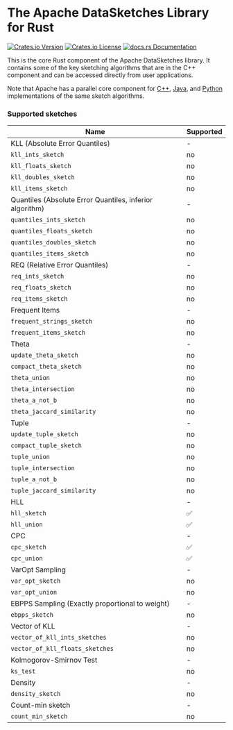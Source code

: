 # The Apache DataSketches Library for Rust

[<img src="https://img.shields.io/crates/v/datasketches" alt="Crates.io Version" />](https://crates.io/crates/datasketches)
[<img src="https://img.shields.io/crates/l/datasketches" alt="Crates.io License" />](https://crates.io/crates/datasketches)
[<img src="https://img.shields.io/docsrs/datasketches" alt="docs.rs Documentation" />](https://docs.rs/datasketches/latest/datasketches/)

This is the core Rust component of the Apache DataSketches library. It contains some of the key sketching algorithms that are in the C++ component and can be accessed directly from user applications.

Note that Apache has a parallel core component for [C++](https://github.com/apache/datasketches-cpp), [Java](https://github.com/apache/datasketches-java), and [Python](https://github.com/apache/datasketches-python) implementations of the same sketch algorithms.

### Supported sketches

| Name                                                     | Supported |
| -------------------------------------------------------- | --------- |
| KLL (Absolute Error Quantiles)                           | -         |
| `kll_ints_sketch`                                        | no        |
| `kll_floats_sketch`                                      | no        |
| `kll_doubles_sketch`                                     | no        |
| `kll_items_sketch`                                       | no        |
| Quantiles (Absolute Error Quantiles, inferior algorithm) | -         |
| `quantiles_ints_sketch`                                  | no        |
| `quantiles_floats_sketch`                                | no        |
| `quantiles_doubles_sketch`                               | no        |
| `quantiles_items_sketch`                                 | no        |
| REQ (Relative Error Quantiles)                           | -         |
| `req_ints_sketch`                                        | no        |
| `req_floats_sketch`                                      | no        |
| `req_items_sketch`                                       | no        |
| Frequent Items                                           | -         |
| `frequent_strings_sketch`                                | no        |
| `frequent_items_sketch`                                  | no        |
| Theta                                                    | -         |
| `update_theta_sketch`                                    | no        |
| `compact_theta_sketch`                                   | no        |
| `theta_union`                                            | no        |
| `theta_intersection`                                     | no        |
| `theta_a_not_b`                                          | no        |
| `theta_jaccard_similarity`                               | no        |
| Tuple                                                    | -         |
| `update_tuple_sketch`                                    | no        |
| `compact_tuple_sketch`                                   | no        |
| `tuple_union`                                            | no        |
| `tuple_intersection`                                     | no        |
| `tuple_a_not_b`                                          | no        |
| `tuple_jaccard_similarity`                               | no        |
| HLL                                                      | -         |
| `hll_sketch`                                             | ✅         |
| `hll_union`                                              | ✅         |
| CPC                                                      | -         |
| `cpc_sketch`                                             | ✅         |
| `cpc_union`                                              | ✅         |
| VarOpt Sampling                                          | -         |
| `var_opt_sketch`                                         | no        |
| `var_opt_union`                                          | no        |
| EBPPS Sampling (Exactly proportional to weight)          | -         |
| `ebpps_sketch`                                           | no        |
| Vector of KLL                                            | -         |
| `vector_of_kll_ints_sketches`                            | no        |
| `vector_of_kll_floats_sketches`                          | no        |
| Kolmogorov-Smirnov Test                                  | -         |
| `ks_test`                                                | no        |
| Density                                                  | -         |
| `density_sketch`                                         | no        |
| Count-min sketch                                         | -         |
| `count_min_sketch`                                       | no        |